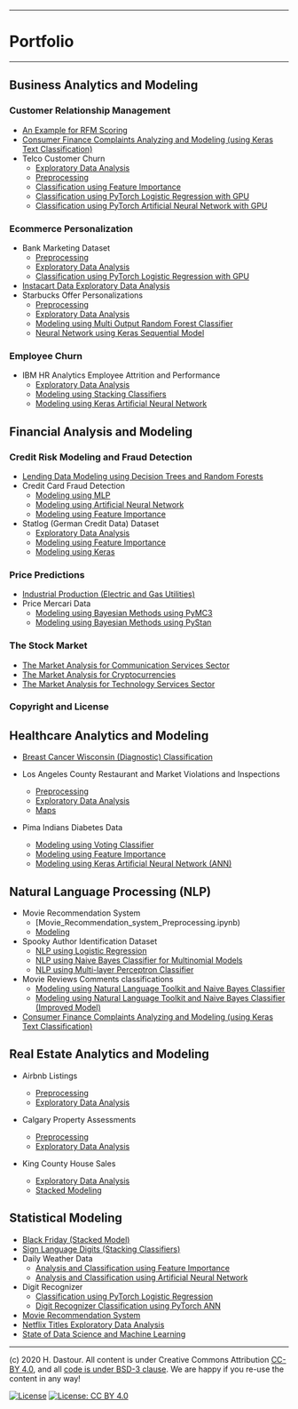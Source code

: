 ******************************
# Portfolio
******************************

## Business Analytics and Modeling

### Customer Relationship Management
* [An Example for RFM Scoring](business_analytics_and_modeling/RFM_Scoring.ipynb)
* [Consumer Finance Complaints Analyzing and Modeling (using Keras Text Classification)](natural_language_processing/Consumer_Finance_Complaints_Analyzing_and_Modeling_(using_Keras_Text_Classification).ipynb)
* Telco Customer Churn
	* [Exploratory Data Analysis](business_analytics_and_modeling/Telco_Customer_Churn_EDA.ipynb)
	* [Preprocessing](business_analytics_and_modeling/Telco_Customer_Churn_Classification_Preprocessing.ipynb)
	* [Classification using Feature Importance](business_analytics_and_modeling/Telco_Customer_Churn_Classification_using_Feature_Importance.ipynb)
	* [Classification using PyTorch Logistic Regression with GPU](business_analytics_and_modeling/Telco_Customer_Churn_Classification_with_PyTorch_Logistic_Regression.ipynb)
	* [Classification using PyTorch Artificial Neural Network with GPU](business_analytics_and_modeling/Telco_Customer_Churn_Classification_with_PyTorch_ANN.ipynb)

### Ecommerce Personalization
* Bank Marketing Dataset
	* [Preprocessing](business_analytics_and_modeling/Bank_Marketing_Preprocessing.ipynb)
	* [Exploratory Data Analysis](business_analytics_and_modeling/Bank_Marketing_EDA.ipynb)
	* [Classification using PyTorch Logistic Regression with GPU](business_analytics_and_modeling/Bank_Marketing_Modeling_using_PyTorch_Logistic_Regression.ipynb)
* [Instacart Data Exploratory Data Analysis](business_analytics_and_modeling/Instacart_exploratory_data_analysis.ipynb)
* Starbucks Offer Personalizations
	* [Preprocessing](business_analytics_and_modeling/Starbucks_Offer_Personalizations_Preprocessing.ipynb)
	* [Exploratory Data Analysis](business_analytics_and_modeling/Starbucks_Offer_Personalizations_EDA.ipynb)
	* [Modeling using Multi Output Random Forest Classifier](business_analytics_and_modeling/Starbucks_Offer_Personalizations_using_MultiOutputRFC.ipynb)
	* [Neural Network using Keras Sequential Model](business_analytics_and_modeling/Starbucks_Offer_Personalizations_using_Keras_ANN.ipynb)
	
### Employee Churn
* IBM HR Analytics Employee Attrition and Performance
	* [Exploratory Data Analysis](business_analytics_and_modeling/IBM_HR_Analytics_EDA.ipynb)
	* [Modeling using Stacking Classifiers](business_analytics_and_modeling/IBM_HR_Analytics_Modeling_using_Stacking_Classifiers.ipynb)
	* [Modeling using Keras Artificial Neural Network](business_analytics_and_modeling/IBM_HR_Analytics_Modeling_using_ANN.ipynb)
	
## Financial Analysis and Modeling

### Credit Risk Modeling and Fraud Detection

* [Lending Data Modeling using Decision Trees and Random Forests](financial_analysis_and_modeling/Lending_Data_Modeling_using_Decision_Trees_and_Random_Forests.ipynb)
* Credit Card Fraud Detection
    * [Modeling using MLP](financial_analysis_and_modeling/Credit_Card_Fraud_Detection_using_MLP.ipynb)
    * [Modeling using Artificial Neural Network](financial_analysis_and_modeling/Credit_Card_Fraud_Detection_using_ANN.ipynb)
    * [Modeling using Feature Importance](financial_analysis_and_modeling/Credit_Card_Fraud_Detection_using_Feature_Importance.ipynb)
* Statlog (German Credit Data) Dataset
    * [Exploratory Data Analysis](financial_analysis_and_modeling/Statlog_(German_Credit_Data)_Dataset_EDA.ipynb)
    * [Modeling using Feature Importance](financial_analysis_and_modeling/Statlog_(German_Credit_Data)_using_Feature_Importance.ipynb)
    * [Modeling using Keras](financial_analysis_and_modeling/Statlog_(German_Credit_Data)_using_Keras.ipynb)

### Price Predictions
* [Industrial Production (Electric and Gas Utilities)](financial_analysis_and_modeling/Industrial_Production_(Electric_and_Gas_Utilities).ipynb)
* Price Mercari Data
    * [Modeling using Bayesian Methods using PyMC3](financial_analysis_and_modeling/Price_Mercari_Data_using_Bayesian_Methods_using_PyMC3.ipynb)
    * [Modeling using Bayesian Methods using PyStan](financial_analysis_and_modeling/Price_Mercari_Data_using_Bayesian_Methods_using_PyStan.ipynb)

### The Stock Market
* [The Market Analysis for Communication Services Sector](financial_analysis_and_modeling/The_Market_Analysis_for_Communication_Services_Sector.ipynb)
* [The Market Analysis for Cryptocurrencies](financial_analysis_and_modeling/The_Market_Analysis_for_Cryptocurrencies.ipynb)
* [The Market Analysis for Technology Services Sector](financial_analysis_and_modeling/The_Market_Analysis_for_Technology_Services.ipynb)	
	
### Copyright and License


## Healthcare Analytics and Modeling
* [Breast Cancer Wisconsin (Diagnostic) Classification](healthcare_analytics_and_modeling/Breast_Cancer_Wisconsin_(Diagnostic)_Classification.ipynb)

* Los Angeles County Restaurant and Market Violations and Inspections
	* [Preprocessing](healthcare_analytics_and_modeling/Los_Angeles_Inspection_Preprocessing.ipynb)
	* [Exploratory Data Analysis](healthcare_analytics_and_modeling/Los_Angeles_Inspection_healthcare_analytics_and_modeling.ipynb)
	* [Maps](healthcare_analytics_and_modeling/Los_Angeles_Inspection_Maps.ipynb)

* Pima Indians Diabetes Data
	* [Modeling using Voting Classifier](healthcare_analytics_and_modeling/Pima_Indians_Diabetes_Data_Classification.ipynb)
	* [Modeling using Feature Importance](healthcare_analytics_and_modeling/Pima_Indians_Diabetes_Data_Classification_Feature_Importance.ipynb)
	* [Modeling using Keras Artificial Neural Network (ANN)](healthcare_analytics_and_modeling/Pima_Indians_Diabetes_Data_Classification_ANN.ipynb)
	
	
## Natural Language Processing (NLP)

* Movie Recommendation System
	* [Movie_Recommendation_system_Preprocessing.ipynb)
	* [Modeling](natural_language_processing/Movie_Recommendation_system_Modeling.ipynb)
* Spooky Author Identification Dataset
	* [NLP using Logistic Regression](natural_language_processing/Spooky_Author_Identification_Dataset_NLP_using_LogReg.ipynb)
	* [NLP using Naive Bayes Classifier for Multinomial Models](natural_language_processing/Spooky_Author_Identification_Dataset_NLP_using_MNB.ipynb)
	* [NLP using Multi-layer Perceptron Classifier](natural_language_processing/Spooky_Author_Identification_Dataset_NLP_using_MLP.ipynb)
* Movie Reviews Comments classifications
	* [Modeling using Natural Language Toolkit and Naive Bayes Classifier](natural_language_processing/Movie_Reviews_Comments_classifications_using_Modeling_using_NLTK.ipynb)
	* [Modeling using Natural Language Toolkit and Naive Bayes Classifier (Improved Model)](natural_language_processing/Movie_Reviews_Comments_classifications_using_Modeling_using_NLTK_Improved_Model.ipynb)
* [Consumer Finance Complaints Analyzing and Modeling (using Keras Text Classification)](natural_language_processing/Consumer_Finance_Complaints_Analyzing_and_Modeling_(using_Keras_Text_Classification).ipynb)


## Real Estate Analytics and Modeling

* Airbnb Listings
	* [Preprocessing](real_estate/Airbnb_Listings_Preprocessing.ipynb)
	* [Exploratory Data Analysis](real_estate/Airbnb_Listings_real_estate.ipynb)
	
* Calgary Property Assessments
	* [Preprocessing](real_estate/Calgary_Property_Assessments_Preprocessing.ipynb)
	* [Exploratory Data Analysis](real_estate/Calgary_Property_Assessments_EDA.ipynb)
	
* King County House Sales
	* [Exploratory Data Analysis](real_estate/King_County_House_Sales_EDA.ipynb)
	* [Stacked Modeling](real_estate/King_County_House_Sales_Stacked_Modeling.ipynb)


## Statistical Modeling

* [Black Friday (Stacked Model)](statistical_modeling_and_analysis/black_friday_stacked_model.ipynb)
* [Sign Language Digits (Stacking Classifiers)](statistical_modeling_and_analysis/Sign_Language_Digits_Stacking_Classifiers.ipynb)
* Daily Weather Data
	* [Analysis and Classification using Feature Importance](statistical_modeling_and_analysis/Daily_Weather_Data_Analysis_and_Classification_using_Feature_Importance.ipynb)
	* [Analysis and Classification using Artificial Neural Network](statistical_modeling_and_analysis/Daily_Weather_Data_Analysis_and_Classification_using_ANN.ipynb)
* Digit Recognizer
	* [Classification using PyTorch Logistic Regression](statistical_modeling_and_analysis/Digit_Recognizer_Classification_using_PyTorch_Logistic_Regression.ipynb)
	* [Digit Recognizer Classification using PyTorch ANN](statistical_modeling_and_analysis/Digit_Recognizer_Classification_using_PyTorch_ANN.ipynb)
* [Movie Recommendation System](statistical_modeling_and_analysis/Movie_Recommendation_System.ipynb)
* [Netflix Titles Exploratory Data Analysis](business_analytics_and_modeling/Netflix_titles.ipynb)
* [State of Data Science and Machine Learning](business_analytics_and_modeling/State_of_Data_Science_and_Machine_Learning.ipynb)

***
(c) 2020 H. Dastour. All content is under Creative Commons Attribution [CC-BY 4.0](https://creativecommons.org/licenses/by/4.0/legalcode.txt), and all [code is under BSD-3 clause](https://github.com/engineersCode/EngComp/blob/master/LICENSE). We are happy if you re-use the content in any way!

[![License](https://img.shields.io/badge/License-BSD%203--Clause-blue.svg)](https://opensource.org/licenses/BSD-3-Clause) [![License: CC BY 4.0](https://img.shields.io/badge/License-CC%20BY%204.0-lightgrey.svg)](https://creativecommons.org/licenses/by/4.0/)